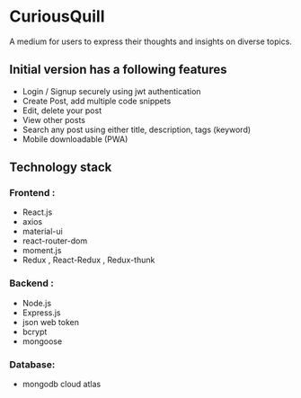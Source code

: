# CuriousQuill
A medium for users to express their thoughts and insights on diverse topics.

## Initial version has a following features
- Login / Signup securely using jwt authentication
- Create Post, add multiple code snippets 
- Edit, delete your post 
- View other posts
- Search any post using either title, description, tags (keyword)
- Mobile downloadable (PWA)

## Technology stack
### Frontend :
 - React.js
 - axios
 - material-ui
 - react-router-dom
 - moment.js
 - Redux , React-Redux , Redux-thunk
 
 ### Backend :
 - Node.js
 - Express.js
 - json web token
 - bcrypt
 - mongoose
 
 ### Database:
 - mongodb cloud atlas


